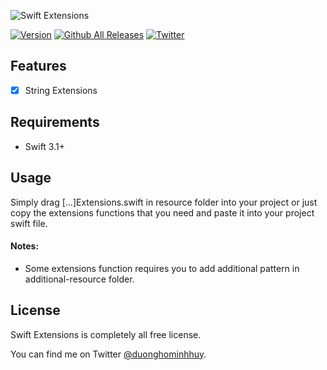 ![Swift Extensions](https://octodex.github.com/images/puppeteer.png)

[![Version](http://img.shields.io/badge/version-1.0.0-green.svg?style=flat)](https://github.com/duonghominhhuy/swift-extensions)
[![Github All Releases](https://img.shields.io/github/downloads/duonghominhhuy/swift-extensions/total.svg)](https://github.com/duonghominhhuy/swift-extensions)
[![Twitter](https://img.shields.io/badge/twitter-@duonghominhhuy-blue.svg?style=flat)](http://twitter.com/duonghominhhuy)

## Features

- [x] String Extensions

## Requirements

- Swift 3.1+

## Usage

Simply drag [...]Extensions.swift in resource folder into your project or just copy the extensions functions that you need and paste it into your project swift file.

#### Notes:

- Some extensions function requires you to add additional pattern in additional-resource folder.



## License

Swift Extensions is completely all free license. 

You can find me on Twitter [@duonghominhhuy](https://twitter.com/duonghominhhuy).
